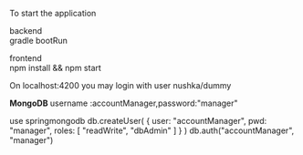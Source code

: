 To start the application

backend<br>
gradle bootRun


frontend<br>
npm install && npm start

On localhost:4200 you may login with user nushka/dummy

<b>MongoDB</b>
username :accountManager,password:"manager"

<p>
 use springmongodb
db.createUser(
   {
     user: "accountManager",
     pwd: "manager",
     roles: [ "readWrite", "dbAdmin" ]
   }
)
db.auth("accountManager", "manager")
</p>
